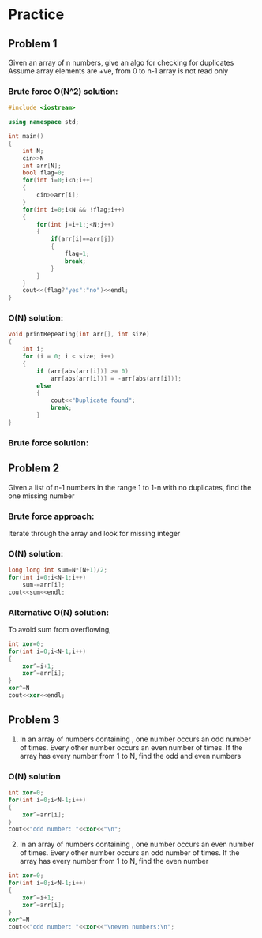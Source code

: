 # Practice
## Problem 1
Given an array of n numbers, give an algo for checking for duplicates
Assume array elements are +ve, from 0 to n-1
array is not read only

### Brute force O(N^2) solution:
```c++
#include <iostream>

using namespace std;

int main()
{
	int N;
	cin>>N
	int arr[N];
	bool flag=0;
	for(int i=0;i<n;i++)
	{
		cin>>arr[i];
	}
	for(int i=0;i<N && !flag;i++)
	{
		for(int j=i+1;j<N;j++)
		{
			if(arr[i]==arr[j])
			{
				flag=1;
				break;
			}
		}
	}
	cout<<(flag?"yes":"no")<<endl;
}
```

### O(N) solution:
```c++
void printRepeating(int arr[], int size)
{
	int i;
	for (i = 0; i < size; i++)
	{
		if (arr[abs(arr[i])] >= 0)
			arr[abs(arr[i])] = -arr[abs(arr[i])];
		else
		{
			cout<<"Duplicate found";
			break;
		}
}
```

### Brute force solution:

## Problem 2
Given a list of n-1 numbers in the range 1 to 1-n with no duplicates, find the one missing number
### Brute force approach:
Iterate through the array and look for missing integer

### O(N) solution:
```c++
long long int sum=N*(N+1)/2;
for(int i=0;i<N-1;i++)
	sum-=arr[i];
cout<<sum<<endl;
```
### Alternative O(N) solution:
To avoid sum from overflowing,
```c++
int xor=0;
for(int i=0;i<N-1;i++)
{
	xor^=i+1;
	xor^=arr[i];
}
xor^=N
cout<<xor<<endl;
```

## Problem 3
1. In an array of numbers containing , one number occurs an odd number of times. Every other number occurs an even number of times. If the array has every number from 1 to N, find the odd and even numbers

### O(N) solution
```c++
int xor=0;
for(int i=0;i<N-1;i++)
{
	xor^=arr[i];
}
cout<<"odd number: "<<xor<<"\n";
```
2. In an array of numbers containing , one number occurs an even number of times. Every other number occurs an odd number of times. If the array has every number from 1 to N, find the even number
```c++
int xor=0;
for(int i=0;i<N-1;i++)
{
	xor^=i+1;
	xor^=arr[i];
}
xor^=N
cout<<"odd number: "<<xor<<"\neven numbers:\n";
```